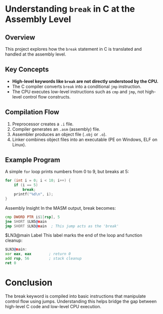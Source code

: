 # Understanding `break` in C at the Assembly Level

## Overview

This project explores how the `break` statement in C is translated and handled at the assembly level.

## Key Concepts

- **High-level keywords like `break` are not directly understood by the CPU.**
- The C compiler converts `break` into a conditional `jmp` instruction.
- The CPU executes low-level instructions such as `cmp` and `jmp`, not high-level control flow constructs.

## Compilation Flow

1. Preprocessor creates a `.i` file.
2. Compiler generates an `.asm` (assembly) file.
3. Assembler produces an object file (`.obj` or `.o`).
4. Linker combines object files into an executable (PE on Windows, ELF on Linux).

## Example Program

A simple `for` loop prints numbers from 0 to 9, but breaks at 5:

```c
for (int i = 0; i < 10; i++) {
    if (i == 5)
        break;
    printf("%d\n", i);
}
```

Assembly Insight
In the MASM output, break becomes:
```asm
cmp DWORD PTR i$1[rsp], 5
jne SHORT $LN5@main
jmp SHORT $LN3@main  ; This jump acts as the 'break'
```

$LN3@main Label
This label marks the end of the loop and function cleanup:
```asm
$LN3@main:
xor eax, eax        ; return 0
add rsp, 56         ; stack cleanup
ret 0
```

# Conclusion
The break keyword is compiled into basic instructions that manipulate control flow using jumps. Understanding this helps bridge the gap between high-level C code and low-level CPU execution.
